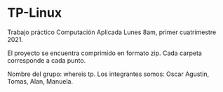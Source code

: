 # TP-Linux
Trabajo práctico Computación Aplicada Lunes 8am, primer cuatrimestre 2021. 

El proyecto se encuentra comprimido en formato zip. Cada carpeta corresponde a cada punto. 

Nombre del grupo: whereis tp. 
Los integrantes somos:
Oscar Agustin, 
Tomas,
Alan,
Manuela. 





